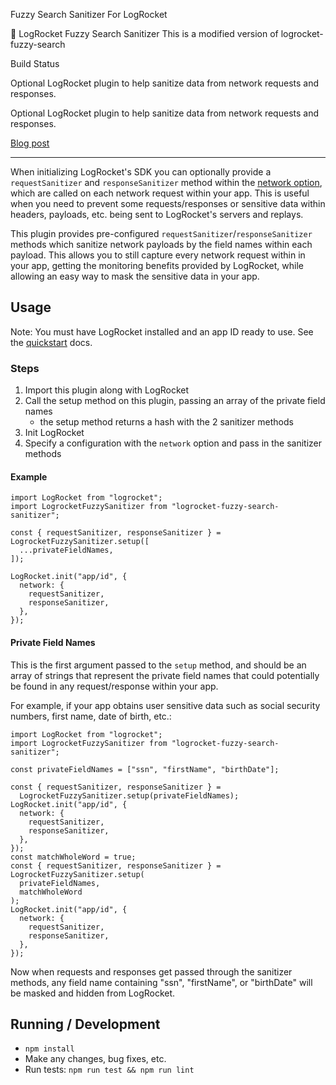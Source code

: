 Fuzzy Search Sanitizer For LogRocket

🚀 LogRocket Fuzzy Search Sanitizer This is a modified version of logrocket-fuzzy-search

Build Status

Optional LogRocket plugin to help sanitize data from network requests and responses.

Optional LogRocket plugin to help sanitize data from network requests and responses.

[Blog post](https://medium.com/@josh_bailey4/sanitizing-data-with-logrocket-2af1bbbe46a1)

---

When initializing LogRocket's SDK you can optionally provide a `requestSanitizer` and `responseSanitizer` method within the [network option](https://docs.logrocket.com/reference#network), which are called on each network request within your app. This is useful when you need to prevent some requests/responses or sensitive data within headers, payloads, etc. being sent to LogRocket's servers and replays.

This plugin provides pre-configured `requestSanitizer`/`responseSanitizer` methods which sanitize network payloads by the field names within each payload. This allows you to still capture every network request within in your app, getting the monitoring benefits provided by LogRocket, while allowing an easy way to mask the sensitive data in your app.

## Usage

Note: You must have LogRocket installed and an app ID ready to use. See the [quickstart](https://docs.logrocket.com/docs/quickstart) docs.

### Steps

1. Import this plugin along with LogRocket
2. Call the setup method on this plugin, passing an array of the private field names
   - the setup method returns a hash with the 2 sanitizer methods
3. Init LogRocket
4. Specify a configuration with the `network` option and pass in the sanitizer methods

#### Example

```es6
import LogRocket from "logrocket";
import LogrocketFuzzySanitizer from "logrocket-fuzzy-search-sanitizer";

const { requestSanitizer, responseSanitizer } = LogrocketFuzzySanitizer.setup([
  ...privateFieldNames,
]);

LogRocket.init("app/id", {
  network: {
    requestSanitizer,
    responseSanitizer,
  },
});
```

#### Private Field Names

This is the first argument passed to the `setup` method, and should be an array of strings that represent the private field names that could potentially be found in any request/response within your app.

For example, if your app obtains user sensitive data such as social security numbers, first name, date of birth, etc.:

```es6
import LogRocket from "logrocket";
import LogrocketFuzzySanitizer from "logrocket-fuzzy-search-sanitizer";

const privateFieldNames = ["ssn", "firstName", "birthDate"];

const { requestSanitizer, responseSanitizer } =
  LogrocketFuzzySanitizer.setup(privateFieldNames);
LogRocket.init("app/id", {
  network: {
    requestSanitizer,
    responseSanitizer,
  },
});
const matchWholeWord = true;
const { requestSanitizer, responseSanitizer } = LogrocketFuzzySanitizer.setup(
  privateFieldNames,
  matchWholeWord
);
LogRocket.init("app/id", {
  network: {
    requestSanitizer,
    responseSanitizer,
  },
});
```

Now when requests and responses get passed through the sanitizer methods, any field name containing "ssn", "firstName", or "birthDate" will be masked and hidden from LogRocket.

## Running / Development

- `npm install`
- Make any changes, bug fixes, etc.
- Run tests: `npm run test && npm run lint`
